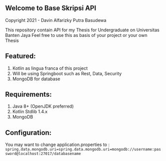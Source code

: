 ## Welcome to Base Skripsi API
Copyright 2021 - Davin Alfarizky Putra Basudewa

This repository contain API for my Thesis for Undergraduate on Universitas Banten Jaya
Feel free to use this as basis of your project or your own Thesis

## Featured:
1. Kotlin as lingua franca of this project
2. Will be using Springboot such as Rest, Data, Security
3. MongoDB for database

## Requirements:
1. Java 8+ (OpenJDK preferred)
2. Kotlin Stdlib 1.4.x
3. MongoDB

## Configuration:
You may want to change application.properties to :
`spring.data.mongodb.uri=spring.data.mongodb.uri=mongodb://username:password@localhost:27017/databasename`

